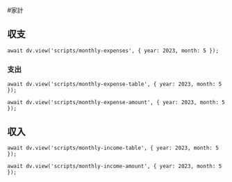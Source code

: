 #家計
## 収支
```dataviewjs
await dv.view('scripts/monthly-expenses', { year: 2023, month: 5 });
```
### 支出
```dataviewjs
await dv.view('scripts/monthly-expense-table', { year: 2023, month: 5 });
```
```dataviewjs
await dv.view('scripts/monthly-expense-amount', { year: 2023, month: 5 });
```
## 収入
```dataviewjs
await dv.view('scripts/monthly-income-table', { year: 2023, month: 5 });
```
```dataviewjs
await dv.view('scripts/monthly-income-amount', { year: 2023, month: 5 });
```
